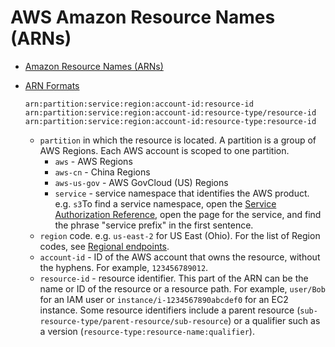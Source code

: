 # AWS Amazon Resource Names (ARNs)

* [Amazon Resource Names (ARNs)](https://docs.aws.amazon.com/general/latest/gr/aws-arns-and-namespaces.html)
* [ARN Formats](https://docs.aws.amazon.com/quicksight/latest/APIReference/qs-arn-format.html)

    ```
    arn:partition:service:region:account-id:resource-id
    arn:partition:service:region:account-id:resource-type/resource-id
    arn:partition:service:region:account-id:resource-type:resource-id
    ```

  * `partition` in which the resource is located. A partition is a group of AWS Regions. Each AWS account is scoped to one partition.
    * `aws` - AWS Regions
    * `aws-cn` - China Regions
    * `aws-us-gov` - AWS GovCloud (US) Regions
    * `service` - service namespace that identifies the AWS product. e.g. `s3`To find a service namespace, open the [Service Authorization Reference](https://docs.aws.amazon.com/service-authorization/latest/reference/), open the page for the service, and find the phrase "service prefix" in the first sentence.
  * `region`  code. e.g. `us-east-2` for US East (Ohio). For the list of Region codes, see [Regional endpoints](https://docs.aws.amazon.com/general/latest/gr/rande.html#regional-endpoints).
  * `account-id` -  ID of the AWS account that owns the resource, without the hyphens. For example, `123456789012`.
  * `resource-id` - resource identifier. This part of the ARN can be the name or ID of the resource or a resource path. For example, `user/Bob` for an IAM user or `instance/i-1234567890abcdef0` for an EC2 instance. Some resource identifiers include a parent resource (`sub-resource-type/parent-resource/sub-resource`) or a qualifier such as a version (`resource-type:resource-name:qualifier`).